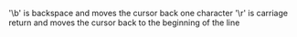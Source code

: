 

'\b' is backspace and moves the cursor back one character
'\r' is carriage return and moves the cursor back to the beginning of the line